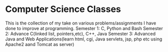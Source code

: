 # Computer Science Classes

This is the collection of my take on various problems/assignments I have done to improve at programming.
Semester 1: C, Python and Bash
Semester 2: Advance C(linked list, pointers,etc), C++, Java 
Semester 3: Advanced Java and Web Applications(learn html, cgi, Java servlets, jsp, php etc using Apache2 aand Tomcat as server)
